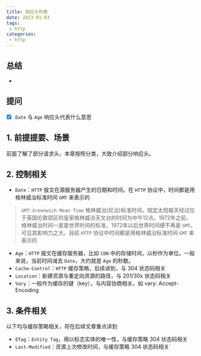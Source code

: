 ```yaml
---
title: 响应头列表
date: 2023-01-03
tags:
 - http
categories: 
 - http
---
```



## 总结
-  





## 提问
- [x] `Date` 与 `Age` 响应头代表什么意思






## 1. 前提提要、场景
前面了解了部分请求头，本章按照分类，大致介绍部分响应头。



## 2. 控制相关 
- `Date`：`HTTP` 报文在源服务器产生的日期和时间。在 `HTTP` 协议中，时间都是用格林威治标准时间 `GMT` 来表示的
> `GMT`: `Greenwich Mean Time` 格林威治(尼治)标准时间。规定太阳每天经过位于英国伦敦郊区的皇家格林威治天文台的时间为中午12点。1972年之前，格林威治时间一直是世界时间的标准，1972年以后世界时间便不再是 `GMT`。可见其影响力之大，目前 `HTTP` 协议中时间都是用格林威治标准时间 `GMT` 来表示的
- `Age`：`HTTP` 报文在缓存服务器，比如 `CDN` 中的存储时间，以秒作为单位。一般来说，当前时间减去 `Date`，大约就是 `Age` 的秒数。
- `Cache-Control`：`HTTP` 缓存策略，后续讲到，与 304 状态码相关
- `Location`：新建资源与重定向资源的路径，与 201/30x 状态码相关
- `Vary`：一般作为缓存的键（key），与内容协商相关。如 vary: Accept-Encoding


## 3. 条件相关 
以下均与缓存策略相关，将在后续文章重点讲到
- `ETag`：`Entity Tag`，用以标志实体的唯一性，与缓存策略 304 状态码相关
- `Last-Modified`：资源上次修改时间，与缓存策略 304 状态码相关`
